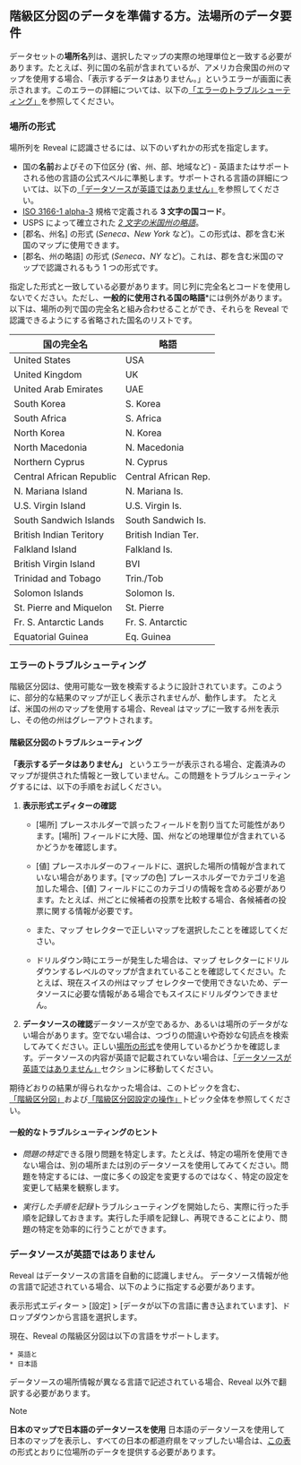 ## 階級区分図のデータを準備する方。法場所のデータ要件

データセットの**場所名**列は、選択したマップの実際の地理単位と一致する必要があります。たとえば、列に国の名前が含まれているが、アメリカ合衆国の州のマップを使用する場合、「表示するデータはありません。」というエラーが画面に表示されます。このエラーの詳細については、以下の[「エラーのトラブルシューティング」](#エラーのトラブルシューティング)を参照してください。

<a name='location-formats'></a>
### 場所の形式
場所列を Reveal に認識させるには、以下のいずれかの形式を指定します。

 - 国の**名前**およびその下位区分 (省、州、部、地域など) - 英語またはサポートされる他の言語の公式スペルに準拠します。サポートされる言語の詳細については、以下の[「データソースが英語ではありません」](#data-not-in-english)を参照してください。
 - [ISO 3166-1 alpha-3](https://en.wikipedia.org/wiki/ISO_3166-1_alpha-3) 規格で定義される **3 文字の国コード**。 
 - USPS によって確立された [*2 文字の米国州の略語*](https://pe.usps.com/text/pub28/28apb.htm)。
 - [郡名、州名] の形式 (_Seneca、New York_ など)。この形式は、郡を含む米国のマップに使用できます。
 - [郡名、州の略語] の形式 (_Seneca、NY_ など)。これは、郡を含む米国のマップで認識されるもう 1 つの形式です。

指定した形式と一致している必要があります。同じ列に完全名とコードを使用しないでください。ただし、**一般的に使用される国の略語***には例外があります。以下は、場所の列で国の完全名と組み合わせることができ、それらを Reveal で認識できるようにする省略された国名のリストです。

| 国の完全名        | 略語 |
|--------------------------|-----------------------|
| United States            | USA                   |
| United Kingdom           | UK                    |
| United Arab Emirates     | UAE                   |
| South Korea              | S. Korea              |
| South Africa             | S. Africa             |
| North Korea              | N. Korea              |
| North Macedonia          | N. Macedonia          |
| Northern Cyprus          | N. Cyprus             |
| Central African Republic | Central African Rep.  |
| N. Mariana Island        | N. Mariana Is.        |
| U.S. Virgin Island       | U.S. Virgin Is.       |
| South Sandwich Islands   | South Sandwich Is.    |
| British Indian Teritory  | British Indian Ter.   |
| Falkland Island          | Falkland Is.          |
| British Virgin Island    | BVI                   |
| Trinidad and Tobago      | Trin./Tob             |
| Solomon Islands          | Solomon Is.           |
| St. Pierre and Miquelon  | St. Pierre            |
| Fr. S. Antarctic Lands   | Fr. S. Antarctic      |
| Equatorial Guinea        | Eq. Guinea            |

<a name='troubleshooting-choropleth-map'></a>
### エラーのトラブルシューティング

階級区分図は、使用可能な一致を検索するように設計されています。このように、部分的な結果のマップが正しく表示されませんが、動作します。
たとえば、米国の州のマップを使用する場合、Reveal はマップに一致する州を表示し、その他の州はグレーアウトされます。

#### 階級区分図のトラブルシューティング

**「表示するデータはありません」** というエラーが表示される場合、定義済みのマップが提供された情報と一致していません。この問題をトラブルシューティングするには、以下の手順をお試しください。

1. **表示形式エディターの確認**
   
    - [場所] プレースホルダーで誤ったフィールドを割り当てた可能性があります。[場所] フィールドに大陸、国、州などの地理単位が含まれているかどうかを確認します。  
  
    - [値] プレースホルダーのフィールドに、選択した場所の情報が含まれていない場合があります。[マップの色] プレースホルダーでカテゴリを追加した場合、[値] フィールドにこのカテゴリの情報を含める必要があります。たとえば、州ごとに候補者の投票を比較する場合、各候補者の投票に関する情報が必要です。
  
    - また、マップ セレクターで正しいマップを選択したことを確認してください。
  
    - ドリルダウン時にエラーが発生した場合は、マップ セレクターにドリルダウンするレベルのマップが含まれていることを確認してください。たとえば、現在スイスの州はマップ セレクターで使用できないため、データソースに必要な情報がある場合でもスイスにドリルダウンできません。

2. **データソースの確認**データソースが空であるか、あるいは場所のデータがない場合があります。空でない場合は、つづりの間違いや奇妙な句読点を検索してみてください。正しい[場所の形式](#場所の形式)を使用しているかどうかを確認します。データソースの内容が英語で記載されていない場合は、[「データソースが英語ではありません」](#データソースが英語ではありません)セクションに移動してください。

期待どおりの結果が得られなかった場合は、このトピックを含む、[「階級区分図」](Choropleth-map.html)および[「階級区分図設定の操作」](settings-choropleth-map.html)トピック全体を参照してください。

#### 一般的なトラブルシューティングのヒント

- *問題の特定*できる限り問題を特定します。たとえば、特定の場所を使用できない場合は、別の場所または別のデータソースを使用してみてください。問題を特定するには、一度に多くの設定を変更するのではなく、特定の設定を変更して結果を観察します。

- *実行した手順を記録*トラブルシューティングを開始したら、実際に行った手順を記録しておきます。実行した手順を記録し、再現できることにより、問題の特定を効率的に行うことができます。

<a name='data-not-in-english'></a>
### データソースが英語ではありません

Reveal はデータソースの言語を自動的に認識しません。
データソース情報が他の言語で記述されている場合、以下のように指定する必要があります。

表示形式エディター > [設定] > [データが以下の言語に書き込まれています]、ドロップダウンから言語を選択します。

現在、Reveal の階級区分図は以下の言語をサポートします。

    * 英語と
    * 日本語

データソースの場所情報が異なる言語で記述されている場合、Reveal 以外で翻訳する必要があります。

>[!NOTE]
>**日本のマップで日本語のデータソースを使用**
>日本語のデータソースを使用して日本のマップを表示し、すべての日本の都道府県をマップしたい場合は、[この表](https://ja.wikipedia.org/wiki/%E9%83%BD%E9%81%93%E5%BA%9C%E7%9C%8C#%E4%BA%94%E5%8D%81%E9%9F%B3%E9%A0%86%E3%83%BB%E5%9F%BA%E7%A4%8E%E3%83%87%E3%83%BC%E3%82%BF)の形式とおりに位場所のデータを提供する必要があります。

